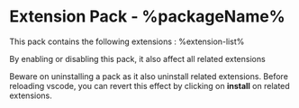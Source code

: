 # Extension Pack - %packageName%

This pack contains the following extensions :
%extension-list%

By enabling or disabling this pack, it also affect all related extensions

Beware on uninstalling a pack as it also uninstall related extensions. Before reloading vscode, you can revert this effect by clicking on **install** on related extensions.
